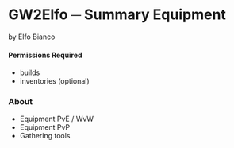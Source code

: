 # GW2Elfo ─ Summary Equipment
by Elfo Bianco

#### Permissions Required
* builds
* inventories (optional)

### About
* Equipment PvE / WvW
* Equipment PvP
* Gathering tools
